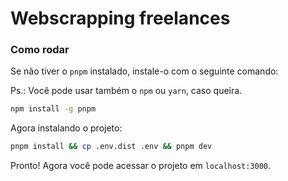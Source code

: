 # Webscrapping freelances

### Como rodar

Se não tiver o `pnpm` instalado, instale-o com o seguinte comando:

Ps.: Você pode usar também o `npm` ou `yarn`, caso queira.

```bash
npm install -g pnpm
```

Agora instalando o projeto:

```bash
pnpm install && cp .env.dist .env && pnpm dev
```

Pronto! Agora você pode acessar o projeto em `localhost:3000`.